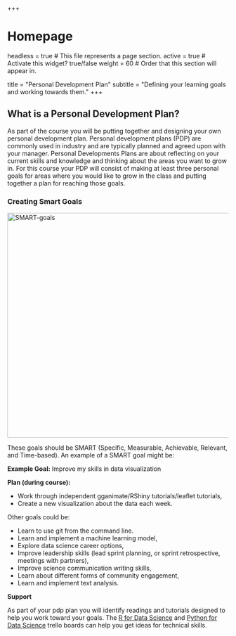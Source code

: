 +++
# Homepage
headless = true  # This file represents a page section.
active = true  # Activate this widget? true/false
weight = 60  # Order that this section will appear in.

title = "Personal Development Plan"
subtitle = "Defining your learning goals and working towards them."
+++
 
## What is a Personal Development Plan?

As part of the course you will be putting together and designing your own personal development plan. Personal development plans (PDP) are commonly used in industry and are typically planned and agreed upon with your manager. Personal Developments Plans are about reflecting on your current skills and knowledge and thinking about the areas you want to grow in. For this course your PDP will consist of making at least three personal goals for areas where you would like to grow in the class and putting together a plan for reaching those goals. 


### Creating Smart Goals

<a title="Dungdm93, CC BY-SA 4.0 &lt;https://creativecommons.org/licenses/by-sa/4.0&gt;, via Wikimedia Commons" href="https://commons.wikimedia.org/wiki/File:SMART-goals.png"><img width="512" alt="SMART-goals" src="https://upload.wikimedia.org/wikipedia/commons/2/28/SMART-goals.png"></a>

These goals should be SMART (Specific, Measurable, Achievable, Relevant, and Time-based). An example of a SMART goal might be:

**Example Goal:** Improve my skills in data visualization

**Plan (during course):** 
* Work through independent gganimate/RShiny tutorials/leaflet tutorials, 
* Create a new visualization about the data each week.

Other goals could be: 
- Learn to use git from the command line. 
- Learn and implement a machine learning model, 
- Explore data science career options, 
- Improve leadership skills (lead sprint planning, or sprint retrospective, meetings with partners), 
- Improve science communication writing skills, 
- Learn about different forms of community engagement, 
- Learn and implement text analysis. 

**Support**

As part of your pdp plan you will identify readings and tutorials designed to help you work toward your goals. The [R for Data Science](https://trello.com/b/ukAp9sUg/r-resources-for-data-science) and [Python for Data Science](https://trello.com/b/srJg0sHp/python-resources-for-data-science) trello boards can help you get ideas for technical skills.